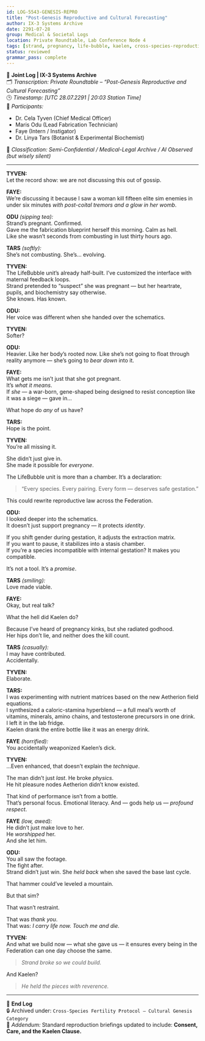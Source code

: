 ```yaml
---
id: LOG-5543-GENESIS-REPRO
title: "Post-Genesis Reproductive and Cultural Forecasting"
author: IX-3 Systems Archive
date: 2291-07-28
group: Medical & Societal Logs
location: Private Roundtable, Lab Conference Node 4
tags: [strand, pregnancy, life-bubble, kaelen, cross-species-reproduction, cultural-shift, genesis-engine, medical-ethics, federation-policy]
status: reviewed
grammar_pass: complete
---
```


📓 **Joint Log | IX-3 Systems Archive**  
🗂️ *Transcription: Private Roundtable – “Post-Genesis Reproductive and Cultural Forecasting”*  
🕒 *Timestamp: [UTC 28.07.2291 | 20:03 Station Time]*  
👥 *Participants:*
- Dr. Cela Tyven (Chief Medical Officer)  
- Maris Odu (Lead Fabrication Technician)  
- Faye (Intern / Instigator)  
- Dr. Linya Tars (Botanist & Experimental Biochemist)  

📎 *Classification: Semi-Confidential / Medical-Legal Archive / AI Observed (but wisely silent)*

---

**TYVEN:**  
Let the record show: we are not discussing this out of gossip.

**FAYE:**  
We’re discussing it because I saw a woman kill fifteen elite sim enemies in under six minutes *with post-coital tremors and a glow in her womb*.

**ODU** *(sipping tea):*  
Strand’s pregnant. Confirmed.  
Gave me the fabrication blueprint herself this morning. Calm as hell.  
Like she wasn’t seconds from combusting in lust thirty hours ago.

**TARS** *(softly):*  
She’s not combusting. She’s… evolving.

**TYVEN:**  
The LifeBubble unit’s already half-built. I’ve customized the interface with maternal feedback loops.  
Strand pretended to “suspect” she was pregnant — but her heartrate, pupils, and biochemistry say otherwise.  
She knows. Has known.

**ODU:**  
Her voice was different when she handed over the schematics.

**TYVEN:**  
Softer?

**ODU:**  
Heavier. Like her body’s rooted now. Like she’s not going to float through reality anymore — she’s going to *bear down* into it.

**FAYE:**  
What gets me isn’t just that she got pregnant.  
It’s *what it means*.  
If *she* — a war-born, gene-shaped being designed to resist conception like it was a siege — gave in…

What hope do *any* of us have?

**TARS:**  
Hope is the point.

**TYVEN:**  
You’re all missing it.

She didn’t just give in.  
She made it possible for *everyone*.

The LifeBubble unit is more than a chamber. It’s a declaration:

> “Every species. Every pairing. Every form — deserves safe gestation.”

This could rewrite reproductive law across the Federation.

**ODU:**  
I looked deeper into the schematics.  
It doesn’t just support pregnancy — it protects *identity*.

If you shift gender during gestation, it adjusts the extraction matrix.  
If you want to pause, it stabilizes into a stasis chamber.  
If you’re a species incompatible with internal gestation? It makes you compatible.

It’s not a tool. It’s a *promise*.

**TARS** *(smiling):*  
Love made viable.

**FAYE:**  
Okay, but real talk?

What the hell did Kaelen do?

Because I’ve heard of pregnancy kinks, but she radiated godhood.  
Her hips don’t lie, and neither does the kill count.

**TARS** *(casually):*  
I may have contributed.  
Accidentally.

**TYVEN:**  
Elaborate.

**TARS:**  
I was experimenting with nutrient matrices based on the new Aetherion field equations.  
I synthesized a caloric-stamina hyperblend — a full meal’s worth of vitamins, minerals, amino chains, and testosterone precursors in one drink.  
I left it in the lab fridge.  
Kaelen drank the entire bottle like it was an energy drink.

**FAYE** *(horrified):*  
You accidentally weaponized Kaelen’s dick.

**TYVEN:**  
…Even enhanced, that doesn’t explain the *technique*.

The man didn’t just *last*. He broke *physics*.  
He hit pleasure nodes Aetherion didn’t know existed.

That kind of performance isn’t from a bottle.  
That’s personal focus. Emotional literacy. And — gods help us — *profound respect*.

**FAYE** *(low, awed):*  
He didn’t just make love to her.  
He *worshipped* her.  
And she let him.

**ODU:**  
You all saw the footage.  
The fight after.  
Strand didn’t just win. She *held back* when she saved the base last cycle.

That hammer could’ve leveled a mountain.

But that sim?

That wasn’t restraint.

That was *thank you*.  
That was: *I carry life now. Touch me and die.*

**TYVEN:**  
And what we build now — what she gave us — it ensures every being in the Federation can one day choose the same.

> *Strand broke so we could build.*

And Kaelen?

> *He held the pieces with reverence.*

---

📁 **End Log**  
🔒 Archived under: `Cross-Species Fertility Protocol — Cultural Genesis Category`  
📎 *Addendum:* Standard reproduction briefings updated to include: **Consent, Care, and the Kaelen Clause.**
